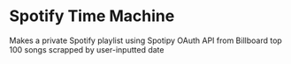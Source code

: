 # Spotify Time Machine
Makes a private Spotify playlist using Spotipy OAuth API from Billboard top 100 songs scrapped by user-inputted date
